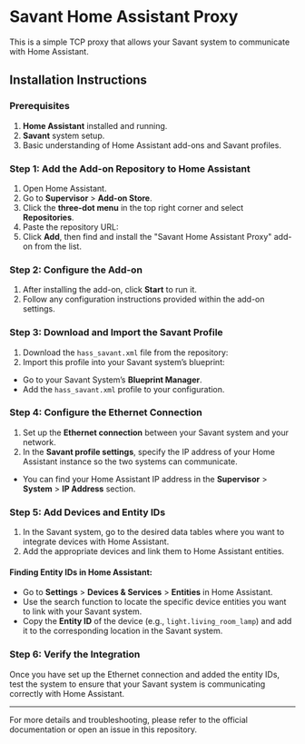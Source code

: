 # Savant Home Assistant Proxy

This is a simple TCP proxy that allows your Savant system to communicate with Home Assistant.

## Installation Instructions

### Prerequisites
1. **Home Assistant** installed and running.
2. **Savant** system setup.
3. Basic understanding of Home Assistant add-ons and Savant profiles.

### Step 1: Add the Add-on Repository to Home Assistant
1. Open Home Assistant.
2. Go to **Supervisor** > **Add-on Store**.
3. Click the **three-dot menu** in the top right corner and select **Repositories**.
4. Paste the repository URL:
5. Click **Add**, then find and install the "Savant Home Assistant Proxy" add-on from the list.

### Step 2: Configure the Add-on
1. After installing the add-on, click **Start** to run it.
2. Follow any configuration instructions provided within the add-on settings.

### Step 3: Download and Import the Savant Profile
1. Download the `hass_savant.xml` file from the repository:
2. Import this profile into your Savant system’s blueprint:
- Go to your Savant System’s **Blueprint Manager**.
- Add the `hass_savant.xml` profile to your configuration.

### Step 4: Configure the Ethernet Connection
1. Set up the **Ethernet connection** between your Savant system and your network.
2. In the **Savant profile settings**, specify the IP address of your Home Assistant instance so the two systems can communicate.
- You can find your Home Assistant IP address in the **Supervisor** > **System** > **IP Address** section.

### Step 5: Add Devices and Entity IDs
1. In the Savant system, go to the desired data tables where you want to integrate devices with Home Assistant.
2. Add the appropriate devices and link them to Home Assistant entities.

#### Finding Entity IDs in Home Assistant:
- Go to **Settings** > **Devices & Services** > **Entities** in Home Assistant.
- Use the search function to locate the specific device entities you want to link with your Savant system.
- Copy the **Entity ID** of the device (e.g., `light.living_room_lamp`) and add it to the corresponding location in the Savant system.

### Step 6: Verify the Integration
Once you have set up the Ethernet connection and added the entity IDs, test the system to ensure that your Savant system is communicating correctly with Home Assistant.

---

For more details and troubleshooting, please refer to the official documentation or open an issue in this repository.
